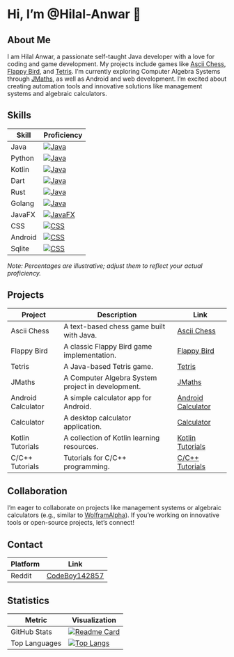 # Hi, I’m @Hilal-Anwar 👋

## About Me
I am Hilal Anwar, a passionate self-taught Java developer with a love for coding and game development. My projects include games like [Ascii Chess](https://github.com/Hilal-Anwar/AsciiChess), [Flappy Bird](https://github.com/Hilal-Anwar/FlappyBird), and [Tetris](https://github.com/Hilal-Anwar/Tetris). I’m currently exploring Computer Algebra Systems through [JMaths](https://github.com/Hilal-Anwar/JMaths), as well as Android and web development. I’m excited about creating automation tools and innovative solutions like management systems and algebraic calculators.

## Skills
| Skill   | Proficiency |
|---------|-------------|
| Java    | [![Java](https://geps.dev/progress/80/?title=Java)](https://geps.dev/progress) |
| Python    | [![Java](https://geps.dev/progress/40/?title=Java)](https://geps.dev/progress) |
| Kotlin    | [![Java](https://geps.dev/progress/20/?title=Java)](https://geps.dev/progress) |
| Dart    | [![Java](https://geps.dev/progress/10/?title=Java)](https://geps.dev/progress) |
| Rust   | [![Java](https://geps.dev/progress/10/?title=Java)](https://geps.dev/progress) |
| Golang    | [![Java](https://geps.dev/progress/5/?title=Java)](https://geps.dev/progress) |
| JavaFX  | [![JavaFX](https://geps.dev/progress/70/?title=JavaFX)](https://geps.dev/progress) |
| CSS     | [![CSS](https://geps.dev/progress/60/?title=CSS)](https://geps.dev/progress) |
| Android | [![CSS](https://geps.dev/progress/50/?title=CSS)](https://geps.dev/progress) 
| Sqlite     | [![CSS](https://geps.dev/progress/30/?title=CSS)](https://geps.dev/progress) |

*Note: Percentages are illustrative; adjust them to reflect your actual proficiency.*

## Projects
| Project | Description | Link |
|---------|-------------|------|
| Ascii Chess | A text-based chess game built with Java. | [Ascii Chess](https://github.com/Hilal-Anwar/AsciiChess) |
| Flappy Bird | A classic Flappy Bird game implementation. | [Flappy Bird](https://github.com/Hilal-Anwar/FlappyBird) |
| Tetris | A Java-based Tetris game. | [Tetris](https://github.com/Hilal-Anwar/Tetris) |
| JMaths | A Computer Algebra System project in development. | [JMaths](https://github.com/Hilal-Anwar/JMaths) |
| Android Calculator | A simple calculator app for Android. | [Android Calculator](https://github.com/Hilal-Anwar/Android_Calculator) |
| Calculator | A desktop calculator application. | [Calculator](https://github.com/Hilal-Anwar/Calculator) |
| Kotlin Tutorials | A collection of Kotlin learning resources. | [Kotlin Tutorials](https://github.com/Hilal-Anwar/KotlinTutorials) |
| C/C++ Tutorials | Tutorials for C/C++ programming. | [C/C++ Tutorials](https://github.com/Hilal-Anwar/CProjectMake) |

## Collaboration
I’m eager to collaborate on projects like management systems or algebraic calculators (e.g., similar to [WolframAlpha](https://www.wolframalpha.com)). If you’re working on innovative tools or open-source projects, let’s connect!

## Contact
| Platform | Link |
|----------|------|
| Reddit   | [CodeBoy142857](https://www.reddit.com/user/CodeBoy142857/) |

## Statistics
| Metric | Visualization |
|--------|---------------|
| GitHub Stats | [![Readme Card](https://github-readme-stats.vercel.app/api?username=Hilal-Anwar)](https://github.com/anuraghazra/github-readme-stats) |
| Top Languages | [![Top Langs](https://github-readme-stats.vercel.app/api/top-langs/?username=Hilal-Anwar)](https://github.com/anuraghazra/github-readme-stats) |
